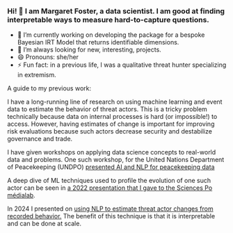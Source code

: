 ### Hi! 👋 I am Margaret Foster, a data scientist. I am good at finding interpretable ways to measure hard-to-capture questions.
 
- 🔭 I’m currently working on developing the package for a bespoke Bayesian IRT Model that returns identifiable dimensions.
- 👯 I’m always looking for new, interesting, projects.
- 😄 Pronouns: she/her
- ⚡ Fun fact: in a previous life, I was a qualitative threat hunter specializing in extremism.

A guide to my previous work:

I have a long-running line of research on using machine learning and event data to estimate the behavior of threat actors. 
This is a tricky problem technically because data on internal processes is hard (or impossible!) to access. However, having estimates of change is important for improving risk evaluations because such actors decrease security and destabilize governance and trade.


I have given workshops on applying data science concepts to real-world data and problems. One such workshop, for the United Nations Department of Peacekeeping (UNDPO) [presented AI and NLP for peacekeeping data](https://github.com/margaretfoster/slides/blob/main/AI%20and%20NLP%20for%20UN%20Data.pdf)

A deep dive of ML techniques used to profile the evolution of one such actor can be seen in [a 2022 presentation that I gave to the Sciences Po médialab](https://github.com/margaretfoster/slides/blob/dcd71a8907c1e3f4a5fc4d2675334c47610c151a/Foster_SPML_Nov2022.pdf).

In 2024 I presented on [using NLP to estimate threat actor changes from recorded behavior.](https://github.com/margaretfoster/slides/blob/main/Foster-TargetRWETalk_2024.pdf) The benefit of this technique is that it is interpretable and can be done at scale.

